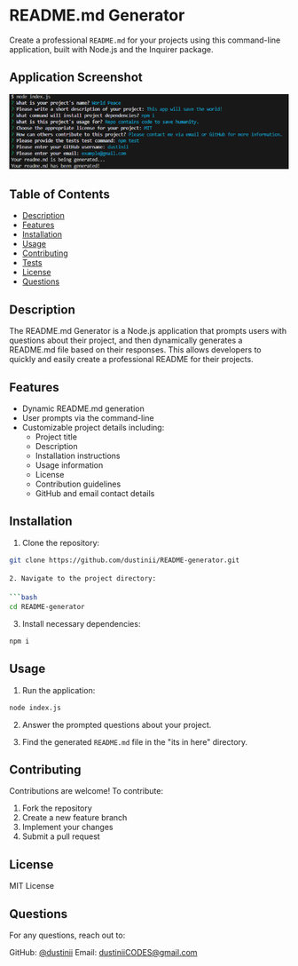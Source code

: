 # README.md Generator

Create a professional `README.md` for your projects using this command-line application, built with Node.js and the Inquirer package.

## Application Screenshot
![Screenshot of the Application](/project%20SS.png)

## Table of Contents

- [Description](#description)
- [Features](#features)
- [Installation](#installation)
- [Usage](#usage)
- [Contributing](#contributing)
- [Tests](#tests)
- [License](#license)
- [Questions](#questions)

## Description

The README.md Generator is a Node.js application that prompts users with questions about their project, and then dynamically generates a README.md file based on their responses. This allows developers to quickly and easily create a professional README for their projects.

## Features

- Dynamic README.md generation
- User prompts via the command-line
- Customizable project details including:
  - Project title
  - Description
  - Installation instructions
  - Usage information
  - License
  - Contribution guidelines
  - GitHub and email contact details

## Installation

1. Clone the repository:

```bash
git clone https://github.com/dustinii/README-generator.git

2. Navigate to the project directory:

```bash
cd README-generator
```

3. Install necessary dependencies:

```bash
npm i
```

## Usage

1. Run the application:

```bash
node index.js
```

2. Answer the prompted questions about your project.

3. Find the generated `README.md` file in the "its in here" directory.

## Contributing

Contributions are welcome! To contribute:

1. Fork the repository
2. Create a new feature branch
3. Implement your changes
4. Submit a pull request

## License

MIT License

## Questions

For any questions, reach out to:

GitHub: [@dustinii](https://https://github.com/dustinii)
Email: dustiniiCODES@gmail.com